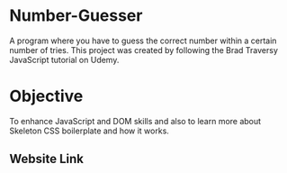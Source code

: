 # Number-Guesser
A program where you have to guess the correct number within a certain number of tries. This project was created by following the Brad Traversy JavaScript tutorial on Udemy.

# Objective
To enhance JavaScript and DOM skills and also to learn more about Skeleton CSS boilerplate and how it works.

## Website Link
